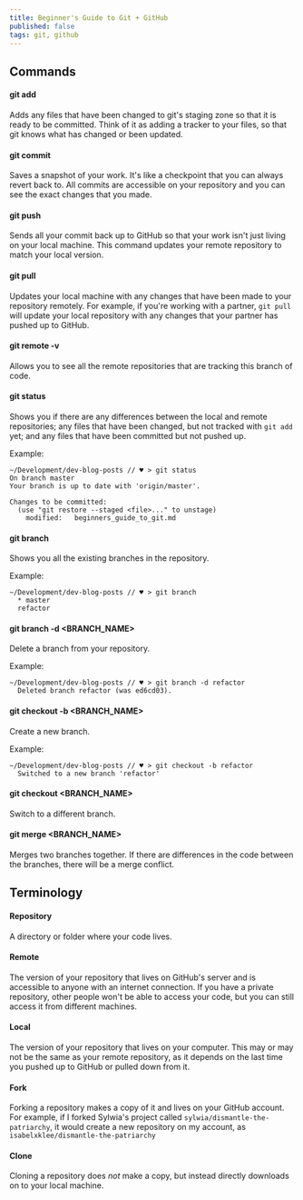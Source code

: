 ```yaml
---
title: Beginner's Guide to Git + GitHub
published: false
tags: git, github
---
```


## Commands
#### git add
Adds any files that have been changed to git's staging zone so that it is ready to be committed. Think of it as adding a tracker to your files, so that git knows what has changed or been updated.

#### git commit
Saves a snapshot of your work. It's like a checkpoint that you can always revert back to. All commits are accessible on your repository and you can see the exact changes that you made.

#### git push
Sends all your commit back up to GitHub so that your work isn't just living on your local machine. This command updates your remote repository to match your local version. 

#### git pull
Updates your local machine with any changes that have been made to your repository remotely. For example, if you're working with a partner, `git pull` will update your local repository with any changes that your partner has pushed up to GitHub.

#### git remote -v
Allows you to see all the remote repositories that are tracking this branch of code.

#### git status
Shows you if there are any differences between the local and remote repositories; any files that have been changed, but not tracked with `git add` yet; and any files that have been committed but not pushed up.

Example:
```
~/Development/dev-blog-posts // ♥ > git status
On branch master
Your branch is up to date with 'origin/master'.

Changes to be committed:
  (use "git restore --staged <file>..." to unstage)
	modified:   beginners_guide_to_git.md
```

#### git branch
Shows you all the existing branches in the repository.

Example:
```
~/Development/dev-blog-posts // ♥ > git branch
  * master
  refactor
```

#### git branch -d <BRANCH_NAME>
Delete a branch from your repository.

Example:
```
~/Development/dev-blog-posts // ♥ > git branch -d refactor
  Deleted branch refactor (was ed6cd03).
```

#### git checkout -b <BRANCH_NAME>
Create a new branch.

Example:
```
~/Development/dev-blog-posts // ♥ > git checkout -b refactor
  Switched to a new branch 'refactor'
```

#### git checkout <BRANCH_NAME>
Switch to a different branch.

#### git merge <BRANCH_NAME>
Merges two branches together. If there are differences in the code between the branches, there will be a merge conflict.

## Terminology
#### Repository
A directory or folder where your code lives.

#### Remote
The version of your repository that lives on GitHub's server and is accessible to anyone with an internet connection. If you have a private repository, other people won't be able to access your code, but you can still access it from different machines.

#### Local
The version of your repository that lives on your computer. This may or may not be the same as your remote repository, as it depends on the last time you pushed up to GitHub or pulled down from it.

#### Fork
Forking a repository makes a copy of it and lives on your GitHub account. For example, if I forked Sylwia's project called `sylwia/dismantle-the-patriarchy`, it would create a new repository on my account, as `isabelxklee/dismantle-the-patriarchy`

#### Clone
Cloning a repository does *not* make a copy, but instead directly downloads on to your local machine. 